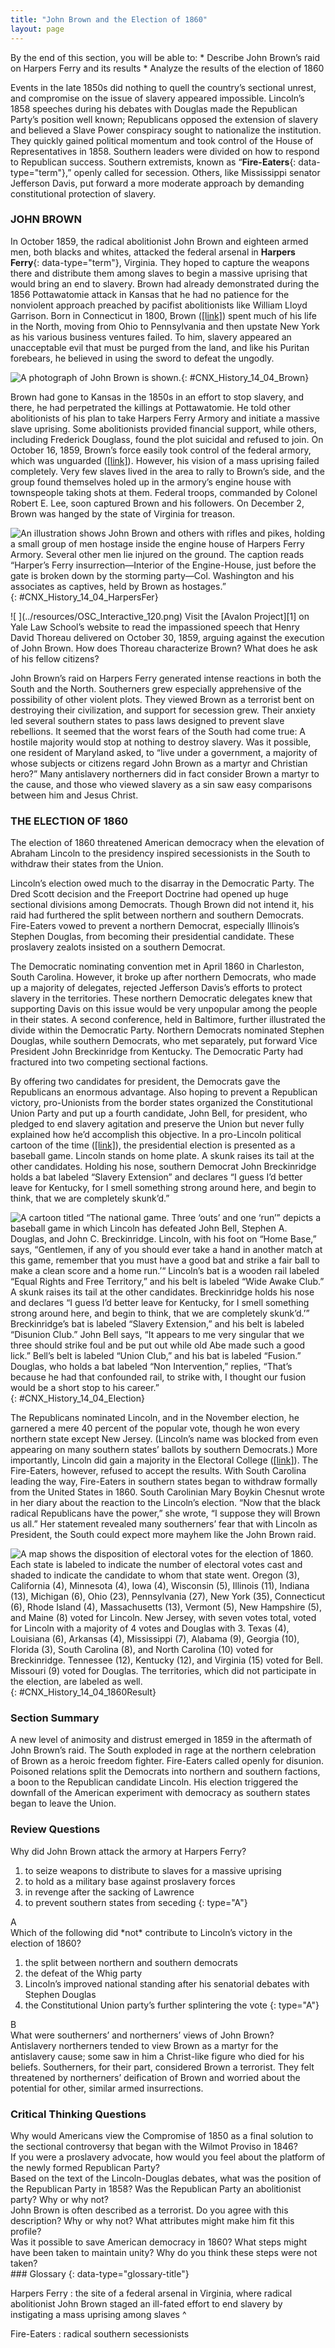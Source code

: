```yaml
---
title: "John Brown and the Election of 1860"
layout: page
---
```



<div data-type="abstract" markdown="1">
By the end of this section, you will be able to:
* Describe John Brown’s raid on Harpers Ferry and its results
* Analyze the results of the election of 1860

</div>

Events in the late 1850s did nothing to quell the country’s sectional unrest, and compromise on the issue of slavery appeared impossible. Lincoln’s 1858 speeches during his debates with Douglas made the Republican Party’s position well known; Republicans opposed the extension of slavery and believed a Slave Power conspiracy sought to nationalize the institution. They quickly gained political momentum and took control of the House of Representatives in 1858. Southern leaders were divided on how to respond to Republican success. Southern extremists, known as “**Fire-Eaters**{: data-type="term"},” openly called for secession. Others, like Mississippi senator Jefferson Davis, put forward a more moderate approach by demanding constitutional protection of slavery.

### JOHN BROWN

In October 1859, the radical abolitionist John Brown and eighteen armed men, both blacks and whites, attacked the federal arsenal in **Harpers Ferry**{: data-type="term"}, Virginia. They hoped to capture the weapons there and distribute them among slaves to begin a massive uprising that would bring an end to slavery. Brown had already demonstrated during the 1856 Pottawatomie attack in Kansas that he had no patience for the nonviolent approach preached by pacifist abolitionists like William Lloyd Garrison. Born in Connecticut in 1800, Brown ([\[link\]](#CNX_History_14_04_Brown)) spent much of his life in the North, moving from Ohio to Pennsylvania and then upstate New York as his various business ventures failed. To him, slavery appeared an unacceptable evil that must be purged from the land, and like his Puritan forebears, he believed in using the sword to defeat the ungodly.

 ![A photograph of John Brown is shown.](../resources/CNX_History_14_04_Brown.jpg "John Brown, shown here in a photograph from 1859, was a radical abolitionist who advocated the violent overthrow of slavery."){: #CNX_History_14_04_Brown}

Brown had gone to Kansas in the 1850s in an effort to stop slavery, and there, he had perpetrated the killings at Pottawatomie. He told other abolitionists of his plan to take Harpers Ferry Armory and initiate a massive slave uprising. Some abolitionists provided financial support, while others, including Frederick Douglass, found the plot suicidal and refused to join. On October 16, 1859, Brown’s force easily took control of the federal armory, which was unguarded ([\[link\]](#CNX_History_14_04_HarpersFer)). However, his vision of a mass uprising failed completely. Very few slaves lived in the area to rally to Brown’s side, and the group found themselves holed up in the armory’s engine house with townspeople taking shots at them. Federal troops, commanded by Colonel Robert E. Lee, soon captured Brown and his followers. On December 2, Brown was hanged by the state of Virginia for treason.

 ![An illustration shows John Brown and others with rifles and pikes, holding a small group of men hostage inside the engine house of Harpers Ferry Armory. Several other men lie injured on the ground. The caption reads &#x201C;Harper&#x2019;s Ferry insurrection&#x2014;Interior of the Engine-House, just before the gate is broken down by the storming party&#x2014;Col. Washington and his associates as captives, held by Brown as hostages.&#x201D;](../resources/CNX_History_14_04_HarpersFer.jpg "John Brown&#x2019;s raid on Harpers Ferry represented the radical abolitionist&#x2019;s attempt to start a revolt that would ultimately end slavery. This 1859 illustration, captioned &#x201C;Harper&#x2019;s Ferry insurrection&#x2014;Interior of the Engine-House, just before the gate is broken down by the storming party&#x2014;Col. Washington and his associates as captives, held by Brown as hostages,&#x201D; is from Frank Leslie&#x2019;s Illustrated Magazine. Do you think this image represents a southern or northern version of the raid? How are the characters in the scene depicted?"){: #CNX_History_14_04_HarpersFer}

<div data-type="note" data-has-label="true" class="history click-and-explore" data-label="Click and Explore" markdown="1">
<span data-type="media" data-alt=" "> ![ ](../resources/OSC_Interactive_120.png) </span>
Visit the [Avalon Project][1] on Yale Law School’s website to read the impassioned speech that Henry David Thoreau delivered on October 30, 1859, arguing against the execution of John Brown. How does Thoreau characterize Brown? What does he ask of his fellow citizens?

</div>

John Brown’s raid on Harpers Ferry generated intense reactions in both the South and the North. Southerners grew especially apprehensive of the possibility of other violent plots. They viewed Brown as a terrorist bent on destroying their civilization, and support for secession grew. Their anxiety led several southern states to pass laws designed to prevent slave rebellions. It seemed that the worst fears of the South had come true: A hostile majority would stop at nothing to destroy slavery. Was it possible, one resident of Maryland asked, to “live under a government, a majority of whose subjects or citizens regard John Brown as a martyr and Christian hero?” Many antislavery northerners did in fact consider Brown a martyr to the cause, and those who viewed slavery as a sin saw easy comparisons between him and Jesus Christ.

### THE ELECTION OF 1860

The election of 1860 threatened American democracy when the elevation of Abraham Lincoln to the presidency inspired secessionists in the South to withdraw their states from the Union.

Lincoln’s election owed much to the disarray in the Democratic Party. The Dred Scott decision and the Freeport Doctrine had opened up huge sectional divisions among Democrats. Though Brown did not intend it, his raid had furthered the split between northern and southern Democrats. Fire-Eaters vowed to prevent a northern Democrat, especially Illinois’s Stephen Douglas, from becoming their presidential candidate. These proslavery zealots insisted on a southern Democrat.

The Democratic nominating convention met in April 1860 in Charleston, South Carolina. However, it broke up after northern Democrats, who made up a majority of delegates, rejected Jefferson Davis’s efforts to protect slavery in the territories. These northern Democratic delegates knew that supporting Davis on this issue would be very unpopular among the people in their states. A second conference, held in Baltimore, further illustrated the divide within the Democratic Party. Northern Democrats nominated Stephen Douglas, while southern Democrats, who met separately, put forward Vice President John Breckinridge from Kentucky. The Democratic Party had fractured into two competing sectional factions.

By offering two candidates for president, the Democrats gave the Republicans an enormous advantage. Also hoping to prevent a Republican victory, pro-Unionists from the border states organized the Constitutional Union Party and put up a fourth candidate, John Bell, for president, who pledged to end slavery agitation and preserve the Union but never fully explained how he’d accomplish this objective. In a pro-Lincoln political cartoon of the time ([\[link\]](#CNX_History_14_04_Election)), the presidential election is presented as a baseball game. Lincoln stands on home plate. A skunk raises its tail at the other candidates. Holding his nose, southern Democrat John Breckinridge holds a bat labeled “Slavery Extension” and declares “I guess I’d better leave for Kentucky, for I smell something strong around here, and begin to think, that we are completely skunk’d.”

 ![A cartoon titled &#x201C;The national game. Three &#x2018;outs&#x2019; and one &#x2018;run&#x2019;&#x201D; depicts a baseball game in which Lincoln has defeated John Bell, Stephen A. Douglas, and John C. Breckinridge. Lincoln, with his foot on &#x201C;Home Base,&#x201D; says, &#x201C;Gentlemen, if any of you should ever take a hand in another match at this game, remember that you must have a good bat and strike a fair ball to make a clean score and a home run.&#x2019;&#x201C; Lincoln&#x2019;s bat is a wooden rail labeled &#x201C;Equal Rights and Free Territory,&#x201D; and his belt is labeled &#x201C;Wide Awake Club.&#x201D; A skunk raises its tail at the other candidates. Breckinridge holds his nose and declares &#x201C;I guess I&#x2019;d better leave for Kentucky, for I smell something strong around here, and begin to think, that we are completely skunk&#x2019;d.&#x2019;&#x201D; Breckinridge&#x2019;s bat is labeled &#x201C;Slavery Extension,&#x201D; and his belt is labeled &#x201C;Disunion Club.&#x201D; John Bell says, &#x201C;It appears to me very singular that we three should strike foul and be put out while old Abe made such a good lick.&#x201D; Bell&#x2019;s belt is labeled &#x201C;Union Club,&#x201D; and his bat is labeled &#x201C;Fusion.&#x201D; Douglas, who holds a bat labeled &#x201C;Non Intervention,&#x201D; replies, &#x201C;That&#x2019;s because he had that confounded rail, to strike with, I thought our fusion would be a short stop to his career.&#x201D;](../resources/CNX_History_14_04_Election.jpg "The national game. Three &#x201C;outs&#x201D; and one &#x201C;run&#x201D; (1860), by Currier and Ives, shows the two Democratic candidates and one Constitutional Union candidate who lost the 1860 election to Republican Lincoln, shown at right."){: #CNX_History_14_04_Election}

The Republicans nominated Lincoln, and in the November election, he garnered a mere 40 percent of the popular vote, though he won every northern state except New Jersey. (Lincoln’s name was blocked from even appearing on many southern states’ ballots by southern Democrats.) More importantly, Lincoln did gain a majority in the Electoral College ([\[link\]](#CNX_History_14_04_1860Result)). The Fire-Eaters, however, refused to accept the results. With South Carolina leading the way, Fire-Eaters in southern states began to withdraw formally from the United States in 1860. South Carolinian Mary Boykin Chesnut wrote in her diary about the reaction to the Lincoln’s election. “Now that the black radical Republicans have the power,” she wrote, “I suppose they will Brown us all.” Her statement revealed many southerners’ fear that with Lincoln as President, the South could expect more mayhem like the John Brown raid.

 ![A map shows the disposition of electoral votes for the election of 1860. Each state is labeled to indicate the number of electoral votes cast and shaded to indicate the candidate to whom that state went. Oregon (3), California (4), Minnesota (4), Iowa (4), Wisconsin (5), Illinois (11), Indiana (13), Michigan (6), Ohio (23), Pennsylvania (27), New York (35), Connecticut (6), Rhode Island (4), Massachusetts (13), Vermont (5), New Hampshire (5), and Maine (8) voted for Lincoln. New Jersey, with seven votes total, voted for Lincoln with a majority of 4 votes and Douglas with 3. Texas (4), Louisiana (6), Arkansas (4), Mississippi (7), Alabama (9), Georgia (10), Florida (3), South Carolina (8), and North Carolina (10) voted for Breckinridge. Tennessee (12), Kentucky (12), and Virginia (15) voted for Bell. Missouri (9) voted for Douglas. The territories, which did not participate in the election, are labeled as well.](../resources/CNX_History_14_04_1860Result.jpg "This map shows the disposition of electoral votes for the election of 1860. The votes were divided along almost perfect sectional lines."){: #CNX_History_14_04_1860Result}

### Section Summary

A new level of animosity and distrust emerged in 1859 in the aftermath of John Brown’s raid. The South exploded in rage at the northern celebration of Brown as a heroic freedom fighter. Fire-Eaters called openly for disunion. Poisoned relations split the Democrats into northern and southern factions, a boon to the Republican candidate Lincoln. His election triggered the downfall of the American experiment with democracy as southern states began to leave the Union.

### Review Questions

<div data-type="exercise">
<div data-type="problem" markdown="1">
Why did John Brown attack the armory at Harpers Ferry?

1.  to seize weapons to distribute to slaves for a massive uprising
2.  to hold as a military base against proslavery forces
3.  in revenge after the sacking of Lawrence
4.  to prevent southern states from seceding
{: type="A"}

</div>
<div data-type="solution" markdown="1">
A

</div>
</div>

<div data-type="exercise">
<div data-type="problem" markdown="1">
Which of the following did *not* contribute to Lincoln’s victory in the election of 1860?

1.  the split between northern and southern democrats
2.  the defeat of the Whig party
3.  Lincoln’s improved national standing after his senatorial debates with Stephen Douglas
4.  the Constitutional Union party’s further splintering the vote
{: type="A"}

</div>
<div data-type="solution" markdown="1">
B

</div>
</div>

<div data-type="exercise">
<div data-type="problem" markdown="1">
What were southerners’ and northerners’ views of John Brown?

</div>
<div data-type="solution" markdown="1">
Antislavery northerners tended to view Brown as a martyr for the antislavery cause; some saw in him a Christ-like figure who died for his beliefs. Southerners, for their part, considered Brown a terrorist. They felt threatened by northerners’ deification of Brown and worried about the potential for other, similar armed insurrections.

</div>
</div>

### Critical Thinking Questions

<div data-type="exercise">
<div data-type="problem" markdown="1">
Why would Americans view the Compromise of 1850 as a final solution to the sectional controversy that began with the Wilmot Proviso in 1846?

</div>
</div>

<div data-type="exercise">
<div data-type="problem" markdown="1">
If you were a proslavery advocate, how would you feel about the platform of the newly formed Republican Party?

</div>
</div>

<div data-type="exercise">
<div data-type="problem" markdown="1">
Based on the text of the Lincoln-Douglas debates, what was the position of the Republican Party in 1858? Was the Republican Party an abolitionist party? Why or why not?

</div>
</div>

<div data-type="exercise">
<div data-type="problem" markdown="1">
John Brown is often described as a terrorist. Do you agree with this description? Why or why not? What attributes might make him fit this profile?

</div>
</div>

<div data-type="exercise">
<div data-type="problem" markdown="1">
Was it possible to save American democracy in 1860? What steps might have been taken to maintain unity? Why do you think these steps were not taken?

</div>
</div>

<div data-type="glossary" markdown="1">
### Glossary
{: data-type="glossary-title"}

Harpers Ferry
: the site of a federal arsenal in Virginia, where radical abolitionist John Brown staged an ill-fated effort to end slavery by instigating a mass uprising among slaves
^

Fire-Eaters
: radical southern secessionists

</div>



[1]: http://openstaxcollege.org/l/15JohnBrown
